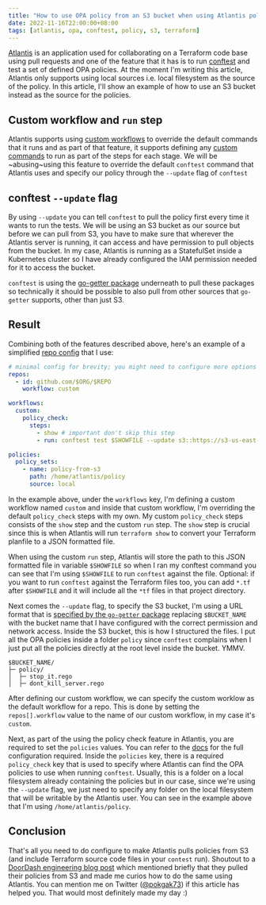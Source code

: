 ```yaml
---
title: "How to use OPA policy from an S3 bucket when using Atlantis policy check"
date: 2022-11-16T22:00:00+08:00
tags: [atlantis, opa, conftest, policy, s3, terraform]
---
```


[Atlantis](https://www.runatlantis.io) is an application used for collaborating on a Terraform code base using pull requests and one of the feature that it has is to run [conftest](conftest.dev) and test a set of defined OPA policies. At the moment I'm writing this article, Atlantis only supports using local sources i.e. local filesystem as the source of the policy. In this article, I'll show an example of how to use an S3 bucket instead as the source for the policies.

## Custom workflow and `run` step

Atlantis supports using [custom workflows](https://www.runatlantis.io/docs/custom-workflows.html) to override the default commands that it runs and as part of that feature, it supports defining any [custom commands](https://www.runatlantis.io/docs/custom-workflows.html#running-custom-commands) to run as part of the steps for each stage. We will be ~abusing~using this feature to override the default `conftest` command that Atlantis uses and specify our policy through the `--update` flag of `conftest`

## conftest `--update` flag

By using `--update` you can tell `conftest` to pull the policy first every time it wants to run the tests. We will be using an S3 bucket as our source but before we can pull from S3, you have to make sure that wherever the Atlantis server is running, it can access and have permission to pull objects from the bucket. In my case, Atlantis is running as a StatefulSet inside a Kubernetes cluster so I have already configured the IAM permission needed for it to access the bucket.

`conftest` is using the [go-getter package](https://github.com/hashicorp/go-getter) underneath to pull these packages so technically it should be possible to also pull from other sources that `go-getter` supports, other than just S3.

## Result

Combining both of the features described above, here's an example of a simplified [repo config](https://www.runatlantis.io/docs/server-side-repo-config.html) that I use:

```yaml
# minimal config for brevity; you might need to configure more options to make atlantis works properly
repos:
  - id: github.com/$ORG/$REPO
    workflow: custom

workflows:
  custom:
    policy_check:
      steps:
        - show # important don't skip this step
        - run: conftest test $SHOWFILE --update s3::https://s3-us-east-1.amazonaws.com/$BUCKET_NAME/policy

policies:
  policy_sets:
    - name: policy-from-s3
      path: /home/atlantis/policy
      source: local
```

In the example above, under the `workflows` key, I'm defining a custom workflow named `custom` and inside that custom workflow, I'm overriding the default `policy_check` steps with my own. My custom `policy_check` steps consists of the `show` step and the custom `run` step. The `show` step is crucial since this is when Atlantis will run `terraform show` to convert your Terraform planfile to a JSON formatted file.

When using the custom `run` step, Atlantis will store the path to this JSON formatted file in variable `$SHOWFILE` so when I ran my conftest command you can see that I'm using `$SHOWFILE` to run `conftest` against the file. Optional: if you want to run `conftest` against the Terraform files too, you can add `*.tf` after `$SHOWFILE` and it will include all the `*tf` files in that project directory.

Next comes the `--update` flag, to specify the S3 bucket, I'm using a URL format that is [specified by the `go-getter` package](https://github.com/hashicorp/go-getter#s3-bucket-examples) replacing `$BUCKET_NAME` with the bucket name that I have configured with the correct permission and network access. Inside the S3 bucket, this is how I structured the files. I put all the OPA policies inside a folder `policy` since `conftest` complains when I just put all the policies directly at the root level inside the bucket. YMMV.

```
$BUCKET_NAME/
├─ policy/
│  ├─ stop_it.rego
│  ├─ dont_kill_server.rego

```

After defining our custom workflow, we can specify the custom worklow as the default workflow for a repo. This is done by setting the `repos[].workflow` value to the name of our custom workflow, in my case it's `custom`. 

Next, as part of the using the policy check feature in Atlantis, you are required to set the `policies` values. You can refer to the [docs](https://www.runatlantis.io/docs/server-side-repo-config.html#policies) for the full configuration required. Inside the `policies` key, there is a required `policy_check` key that is used to specify where Atlantis can find the OPA policies to use when running `conftest`. Usually, this is a folder on a local filesystem already containing the policies but in our case, since we're using the `--update` flag, we just need to specify any folder on the local filesystem that will be writable by the Atlantis user. You can see in the example above that I'm using `/home/atlantis/policy`.


## Conclusion

That's all you need to do configure to make Atlantis pulls policies from S3 (and include Terraform source code files in your `contest` run). Shoutout to a [DoorDash engineering blog post](https://doordash.engineering/2022/09/20/how-doordash-ensures-velocity-and-reliability-through-policy-automation/) which mentioned briefly that they pulled their policies from S3 and made me curios how to do the same using Atlantis. You can mention me on Twitter ([@pokgak73](https://twitter.com/pokgak73)) if this article has helped you. That would most definitely made my day :)
